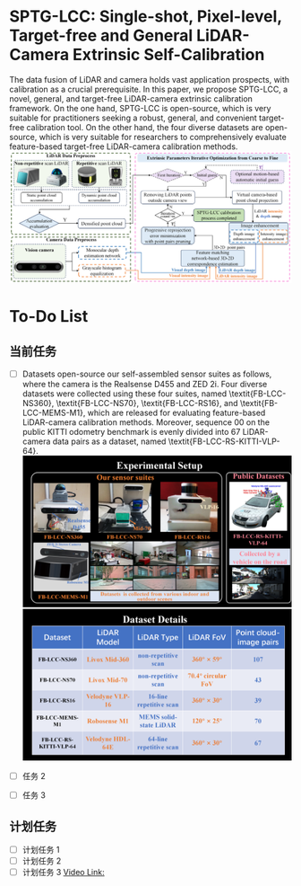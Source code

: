 # SPTG-LCC: Single-shot, Pixel-level, Target-free and General LiDAR-Camera Extrinsic Self-Calibration
The data fusion of LiDAR and camera holds vast application prospects, with calibration as a crucial prerequisite. In this paper, we propose SPTG-LCC, a novel, general, and target-free LiDAR-camera extrinsic calibration framework. On the one hand, SPTG-LCC  is open-source, which is very suitable for practitioners seeking a robust, general, and convenient target-free calibration tool. On the other hand, the four diverse datasets are open-source, which is very suitable for researchers to comprehensively evaluate feature-based target-free LiDAR-camera calibration methods.
![The pipeline of SPTG-LCC](./img/framework_LC.png)
# To-Do List

## 当前任务

- [ ] Datasets open-source
our  self-assembled  sensor suites as follows, where the camera is the Realsense D455  and ZED 2i. Four diverse datasets were collected using these four suites,  named \textit{FB-LCC-NS360}, \textit{FB-LCC-NS70},  \textit{FB-LCC-RS16}, and \textit{FB-LCC-MEMS-M1},  which are released for evaluating feature-based LiDAR-camera calibration methods. Moreover, sequence 00 on the public KITTI odometry benchmark  is evenly divided into 67 LiDAR-camera data pairs as a dataset, named \textit{FB-LCC-RS-KITTI-VLP-64}. 
       ![Dataset details](./img/sensor_suite.png)
      ![Our self-assembled sensor suite](./img/Dataset_im.png)
     
- [ ] 任务 2
- [ ] 任务 3

## 计划任务

- [ ] 计划任务 1
- [ ] 计划任务 2
- [ ] 计划任务 3
[Video Link: ]()
